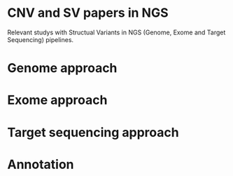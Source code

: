 # CNV and SV papers in NGS
Relevant studys with Structual Variants in NGS (Genome, Exome and Target Sequencing) pipelines.

# Genome approach

# Exome approach

# Target sequencing approach

# Annotation
